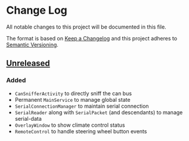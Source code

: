 # Change Log
All notable changes to this project will be documented in this file.

The format is based on [Keep a Changelog](http://keepachangelog.com/)
and this project adheres to [Semantic Versioning](http://semver.org/).

## [Unreleased]
### Added
- `CanSnifferActivity` to directly sniff the can bus
- Permanent `MainService` to manage global state
- `SerialConnectionManager` to maintain serial connection
- `SerialReader` along with `SerialPacket` (and descendants) to manage serial-data
- `OverlayWindow` to show climate control status
- `RemoteControl` to handle steering wheel button events

[Unreleased]: https://github.com/rampage128/cardroid
